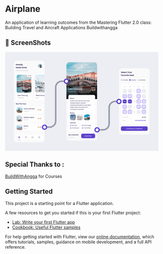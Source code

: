 # Airplane

An application of learning outcomes from the Mastering Flutter 2.0 class: Building Travel and Aircraft Applications Buildwithangga

## 📸 ScreenShots

<img src='./screenshot/image.png'>

## Special Thanks to :

[BuildWithAngga](https://buildwithangga.com/) for Courses

## Getting Started

This project is a starting point for a Flutter application.

A few resources to get you started if this is your first Flutter project:

- [Lab: Write your first Flutter app](https://flutter.dev/docs/get-started/codelab)
- [Cookbook: Useful Flutter samples](https://flutter.dev/docs/cookbook)

For help getting started with Flutter, view our
[online documentation](https://flutter.dev/docs), which offers tutorials,
samples, guidance on mobile development, and a full API reference.

